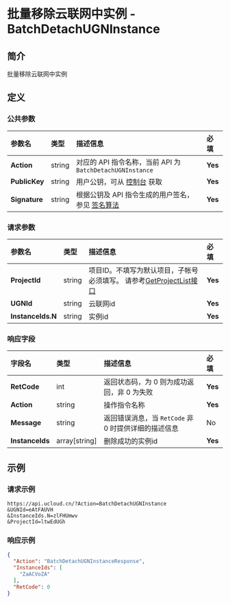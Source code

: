 # 批量移除云联网中实例 - BatchDetachUGNInstance

## 简介

批量移除云联网中实例









## 定义

### 公共参数

| 参数名 | 类型 | 描述信息 | 必填 |
|:---|:---|:---|:---|
| **Action**     | string  | 对应的 API 指令名称，当前 API 为 `BatchDetachUGNInstance`                        | **Yes** |
| **PublicKey**  | string  | 用户公钥，可从 [控制台](https://console.ucloud.cn/uapi/apikey) 获取                                             | **Yes** |
| **Signature**  | string  | 根据公钥及 API 指令生成的用户签名，参见 [签名算法](api/summary/signature.md)  | **Yes** |

### 请求参数

| 参数名 | 类型 | 描述信息 | 必填 |
|:---|:---|:---|:---|
| **ProjectId** | string | 项目ID。不填写为默认项目，子帐号必须填写。 请参考[GetProjectList接口](https://docs.ucloud.cn/api/summary/get_project_list) |**Yes**|
| **UGNId** | string | 云联网id |**Yes**|
| **InstanceIds.N** | string | 实例id |**Yes**|

### 响应字段

| 字段名 | 类型 | 描述信息 | 必填 |
|:---|:---|:---|:---|
| **RetCode** | int | 返回状态码，为 0 则为成功返回，非 0 为失败 |**Yes**|
| **Action** | string | 操作指令名称 |**Yes**|
| **Message** | string | 返回错误消息，当 `RetCode` 非 0 时提供详细的描述信息 |No|
| **InstanceIds** | array[string] | 删除成功的实例id |**Yes**|




## 示例

### 请求示例
    
```
https://api.ucloud.cn/?Action=BatchDetachUGNInstance
&UGNId=eAtFAUVH
&InstanceIds.N=zlFHUmwv
&ProjectId=ltwEdUGh
```

### 响应示例
    
```json
{
  "Action": "BatchDetachUGNInstanceResponse",
  "InstanceIds": [
    "ZaACVoZA"
  ],
  "RetCode": 0
}
```





